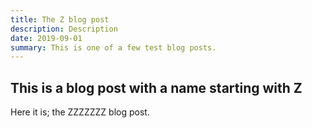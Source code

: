 ```yaml
---
title: The Z blog post
description: Description
date: 2019-09-01
summary: This is one of a few test blog posts.
---
```

## This is a blog post with a name starting with Z
Here it is; the ZZZZZZZ blog post.